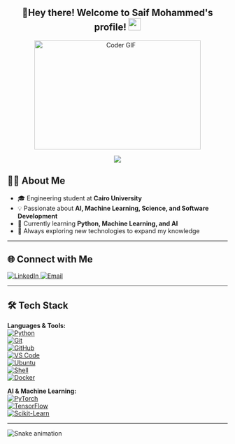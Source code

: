 <h2 align="center">
  🚀Hey there! Welcome to Saif Mohammed's profile!
  <img src="https://media.giphy.com/media/hvRJCLFzcasrR4ia7z/giphy.gif" width="28">
</h2>
<p align="center">
  <img src="https://media.giphy.com/media/SWoSkN6DxTszqIKEqv/giphy.gif" alt="Coder GIF" width="380" height="250">
</p>

<!-- Typing Animation -->
<p align="center">
  <a href="https://github.com/DenverCoder1/readme-typing-svg">
    <img src="https://readme-typing-svg.herokuapp.com/?lines=Engineering%20Student;Passionate%20about%20AI%20and%20Science;Always%20learning%20new%20things&font=Fira%20Code&center=true&width=500&height=45&color=f75c7e&vCenter=true&size=22">
  </a>
</p>  

## 👨‍💻 About Me  
- 🎓 Engineering student at **Cairo University**  
- 💡 Passionate about **AI, Machine Learning, Science, and Software Development**  
- 🔭 Currently learning **Python, Machine Learning, and AI**  
- 🚀 Always exploring new technologies to expand my knowledge  

---

## 🌐 Connect with Me  
<p>
  <a href="https://www.linkedin.com/in/saif-mohammed-ali">
    <img alt="LinkedIn" src="https://img.shields.io/badge/LinkedIn-0077B5?style=flat-square&logo=linkedin&logoColor=white">
  </a>
  <a href="mailto:saif.mahmoud04@eng-st.cu.edu.eg">
    <img alt="Email" src="https://img.shields.io/badge/Email-D14836?style=flat-square&logo=gmail&logoColor=white">
  </a>
</p>  

---

## 🛠 Tech Stack  
**Languages & Tools:**  
[![Python](https://img.shields.io/badge/Python-3776AB?style=flat&logo=python&logoColor=white)](https://www.python.org/)  
[![Git](https://img.shields.io/badge/Git-F05032?style=flat&logo=git&logoColor=white)](https://git-scm.com/)  
[![GitHub](https://img.shields.io/badge/GitHub-181717?style=flat&logo=github&logoColor=white)](https://github.com/)  
[![VS Code](https://img.shields.io/badge/VS%20Code-007ACC?style=flat&logo=visual-studio-code&logoColor=white)](https://code.visualstudio.com/)  
[![Ubuntu](https://img.shields.io/badge/Ubuntu-E95420?style=flat&logo=ubuntu&logoColor=white)](https://ubuntu.com/)  
[![Shell](https://img.shields.io/badge/Shell-4EAA25?style=flat&logo=gnu-bash&logoColor=white)](https://www.gnu.org/software/bash/)  
[![Docker](https://img.shields.io/badge/Docker-2496ED?style=flat&logo=docker&logoColor=white)](https://www.docker.com/)

**AI & Machine Learning:**  
[![PyTorch](https://img.shields.io/badge/PyTorch-EE4C2C?style=flat&logo=pytorch&logoColor=white)](https://pytorch.org/)  
[![TensorFlow](https://img.shields.io/badge/TensorFlow-FF6F00?style=flat&logo=tensorflow&logoColor=white)](https://www.tensorflow.org/)  
[![Scikit-Learn](https://img.shields.io/badge/Scikit--Learn-F7931E?style=flat&logo=scikit-learn&logoColor=white)](https://scikit-learn.org/)

---
![Snake animation](https://github.com/LuigiGF/LuigiGF/blob/output/github-contribution-grid-snake.svg)  
